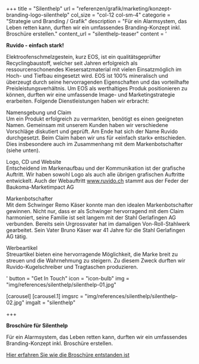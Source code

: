 +++
title = "Silenthelp"
url =    "referenzen/grafik/marketing/konzept-branding-logo-silenthelp"
col_size = "col-12 col-sm-4"
categorie = "Strategie und Branding / Grafik"
description = "Für ein Alarmsystem, das Leben retten kann, durften wir ein umfassendes Branding-Konzept inkl. Broschüre erstellen."
content_url = "silenthelp-teaser"
content =  '<p><strong>Ruvido - einfach stark!</strong></p><p>Elektroofenschmelzgestein, kurz EOS, ist ein qualit&auml;tsgepr&uuml;fter Recyclingbaustoff, welcher seit Jahren erfolgreich als ressourcenschonendes Kiesersatzmaterial mit vielen Einsatzm&ouml;glich im Hoch- und Tiefbau eingesetzt wird. EOS ist 100% mineralisch und &uuml;berzeugt durch seine hervorragenden Eigenschaften und das vorteilhafte Preisleistungsverh&auml;ltnis. Um EOS als werthaltiges Produk positionieren zu k&ouml;nnen, durften wir eine umfassende Image- und Marketingstrategie erarbeiten. Folgende Dienstleistungen haben wir erbracht:</p><p>Namensgebung und Claim<br />Um ein Produkt erfolgreich zu vermarkten, ben&ouml;tigt es einen geeigneten Namen. Gemeinsam mit unserem Kunden haben wir verschiedene Vorschl&auml;ge diskutiert und gepr&uuml;ft. Am Ende hat sich der Name Ruvido durchgesetzt. Beim Claim haben wir uns f&uuml;r &laquo;einfach stark&raquo; entschieden. Dies insbesondere auch im Zusammenhang mit dem Markenbotschafter (siehe unten).</p><p>Logo, CD und Website<br />Entscheidend im Markenaufbau und der Kommunikation ist der grafische Auftritt. Wir haben sowohl Logo als auch alle &uuml;brigen grafischen Auftritte entwickelt. Auch der Webauftritt <a href="http://www.ruvido.ch">www.ruvido.ch</a> stammt aus der Feder der Baukoma-Marketimpact AG</p><p>Markenbotschafter<br />Mit dem Schwinger Remo K&auml;ser konnte man den idealen Markenbotschafter gewinnen. Nicht nur, dass er als Schwinger hervorragend mit dem Claim harmoniert, seine Familie ist seit langem mit der Stahl Gerlafingen AG verbunden. Bereits sein Urgrossvater hat im damaligen Von-Roll-Stahlwerk gearbeitet. Sein Vater Bruno K&auml;ser war 41 Jahre f&uuml;r die Stahl Gerlafingen AG t&auml;tig.</p><p>Werbeartikel<br />Streuartikel bieten eine hervorragende M&ouml;glichkeit, die Marke breit zu streuen und die Wahrnehmung zu steigern. Zu diesem Zweck durften wir Ruvido-Kugelschreiber und Tragtaschen produzieren.</p>'
button = "Get In Touch"
icon = "icon-bulb"
img = "img/references/silenthelp/silenthelp-01.jpg"
  
[carousel]
    [carousel.1]
    imgsrc = "img/references/silenthelp/silenthelp-02.jpg"
    imgalt = "silenthelp"
    
+++
<p><strong>Brosch&uuml;re für Silenthelp</strong></p>
<p>Für ein Alarmsystem, das Leben retten kann, durften wir ein umfassendes Branding-Konzept inkl. Brosch&uuml;re erstellen.</p>

<a href="/referenzen/grafik/marketing/konzept-branding-logo-silenthelp/"><p>Hier erfahren Sie wie die Brosch&uuml;re entstanden ist</p></a>

